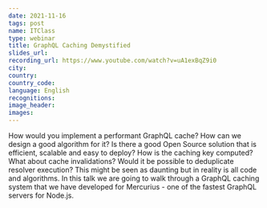 ```yaml
---
date: 2021-11-16
tags: post
name: ITClass 
type: webinar
title: GraphQL Caching Demystified
slides_url:
recording_url: https://www.youtube.com/watch?v=uA1exBqZ9i0
city: 
country: 
country_code: 
language: English
recognitions:
image_header:
images:
---
```


How would you implement a performant GraphQL cache? How can we design a good algorithm for it? Is there a good Open Source solution that is efficient, scalable and easy to deploy? How is the caching key computed? What about cache invalidations? Would it be possible to deduplicate resolver execution? This might be seen as daunting but in reality is all code and algorithms. In this talk we are going to walk through a GraphQL caching system that we have developed for Mercurius - one of the fastest GraphQL servers for Node.js.
